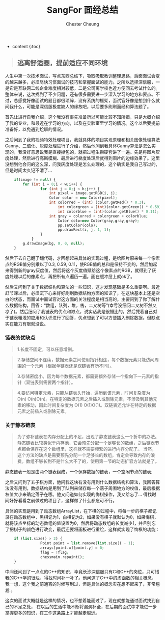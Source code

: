 ﻿---
layout: post
title:  "SangFor 面经总结"
categories: thinking
tags:  thinking
author: Chester Cheung
---

* content
{:toc}


> ## 逃离舒适圈，提前适应不同环境

人生中第一次技术面试，写点东西总结下，吸取吸取教训整理思路，后面面试会变的越来越多，必须尽快习惯面试的技巧和掌握面试的能力。之所以选择深信服，一是它是互联网二线企业难度相对较低，二是公司离学校也近方便回去考试什么的。整体来说，这次找到了不少问题，还有很多需要进一步深入学习的地方和要点。不过，总感觉好像面试的题目都很琐碎，没有系统的框架，面试官好像是想到什么就问我什么，可能是深信服极度缺人的缘故吧，以后要多刷刷面经和算法题了。



首先让进行自我介绍，这个我没有事先准备所以可能比较不知所措，只是大概介绍了我的专业，和最近在学习的方向，以及在实验室里学习的情况。这个以后要提前准备好，以免遇到尬聊的情况。



之后问到了我的视频特效处理项目，我就具体的项目实现原理和相关图像处理算法Canny、二值化、灰度处理进行了介绍，然后他问到我具体Canny算法是怎么实现的，我没好意思说我是直接掉包的，就把过程生搬硬套讲了一遍。先是将图片灰度处理，然后进行高斯模糊、最后进行梯度处理后就得到图片的边缘效果了。这里没想到他会问的这么深，问我灰度处理是怎么处理的，这个确实是我自己写过的，但是时间太久记不清了…

```php
	if(image != null) {
		for (int i = 0;i < w;i++) {
    			for (int j = 0;j < h;j++) {
    				int pixel = image.getRGB(i, j);
    				Color color = new Color(pixel);
    				int colorred = (int) (color.getRed() * 0.3);
        				int colorgreen = (int)(color.getGreen() * 0.59);
        				int colorblue = (int)(color.getBlue() * 0.11);
    				int gray = colorred + colorgreen + colorblue;
        				Color colo=new Color(gray,gray,gray);
        				pp.setColor(colo);
        				pp.drawRect(i, j, 1, 1);	
    			}
    		}
		g.drawImage(bg, 0, 0, null);
	}
```

然后下去自己翻了翻代码，才回想起来具体的实现过程，是给图片原来每一个像素点的RGB值分别乘以了0.3, 0.59, 0.11，使RGB值的总和是保持不变的，然后加起来得到新的gray灰度值，然后将这个灰度值赋给这个像素点的RGB，就得到了灰度处理以后的像素点，再把所有点遍历一遍，画在缓冲层上就ok了。



然后又问到了关于数据结构和算法的一些知识，这才发现基础是多么重要啊。最近赶节课以后，必须沉下心来好好刷刷数据结构方面的知识了，在这块基本上还是空白的状态，而面试中面试官对这方面的关注程度是相当高的。主要问到了你了解什么数据结构，回答：“数组，队列，堆，栈，二叉树等”(幸亏没细问二叉树不然又凉了)。然后细问了我链表的优点和缺点，说实话我是很懵比的，然后凭着自己对于链表粗浅的应用和认识进行了回答，优点想到了可以方便插入删除数据，但缺点实在能力有限就没说。

### 链表的优缺点


> 1.长度不固定，可以任意增删。

> 2.存储空间不连续，数据元素之间使用指针相连，每个数据元素只能访问周围的一个元素（根据单链表还是双链表有所不同）。

> 3.存储密度小，因为每个数据元素，都需要额外存储一个指向下一元素的指针（双链表则需要两个指针）。

> 4.要访问特定元素，只能从链表头开始，遍历到该元素，时间复杂度为 O(n) O(n)O(n)。在特定的数据元素之后插入或删除元素，不涉及到其他元素的移动，因此时间复杂度为
O(1) O(1)O(1)。双链表还允许在特定的数据元素之前插入或删除元素。

### 关于静态链表


> 为了弥补链表在内存分配上的不足，出现了静态链表这么一个折中的办法。静态链表比较类似于内存池，它会预先分配一个足够长的数组，之后链表节点都会保存在这个数组里，这样就不需要频繁的进行内存分配了。
当然，这个方法的缺点是需要预先分配一个足够长的数组，肯定会导致内存的浪费。数组不够长到不是什么大不了的，使用第一节的动态扩容方法就是了。

静态链表一般是由两个链表组成，一个保存数据的链表，一个空闲节点的链表;

之后又问到了五子棋方面，他问我这块有没有用到什么数据结构和算法，我回答算法没有用到，数据结构是用到了队列来储存每一个落子周围地方的权值，最后根据权值大小来确定落子在哪。他又问道如何实现的悔棋操作，我又给忘了… 得找时间好好看看之前做过的项目了，这样做了什么都忘可不行。



具体的实现是用到了动态数组ArrayList，在下棋的过程中，将每一步的棋子都记录在动态数组中，黑棋记为1，白棋记为2，如果没有棋子就默认为0，如果悔棋，就将该点坐标的动态数组的值设置为0，然后将动态数组的长度减少1，并且别忘了把棋子的颜色进行改变，最后还要将画板进行重绘，这样就实现了悔棋的功能：

```php
	if (list.size() > 2) {
				Point point = list.remove(list.size() - 1);
				arrays[point.x][point.y] = 0;
				flag = !flag;
				chessmain.repaint();	
	}
```

中间还问到了一点点的C++的知识，毕竟长沙深信服只有C和C++的岗位，只可惜我的C++学的很烂，得找时间补一补了。他问道了C++中的虚函数的相关概念，我一想，这个我之前通宵的时候写到过，但是具体的概念实在想不起来了，非常尴尬 。



这次的面试大概就是这样的情况，也不想着能面过了，现在就想能通过面试找到自己的不足之处， 在以后的生活中能不断将漏洞补全，在后期的面试中才能进一步掌握更多的知识，在工作这条路上才能越走越远。